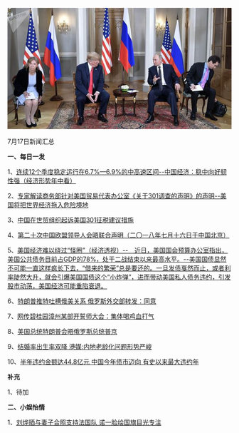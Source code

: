 ![07_01](.\07_17.jpg)

7月17日新闻汇总

**一、每日一发**

1、[连续12个季度稳定运行在6.7%—6.9%的中高速区间--中国经济：稳中向好韧性强（经济形势年中看）](http://paper.people.com.cn/rmrb/html/2018-07/17/nw.D110000renmrb_20180717_2-01.htm)

2、[专家解读商务部针对美国贸易代表办公室《关于301调查的声明》的声明--美国将把世界经济拖入危险境地](http://paper.people.com.cn/rmrb/html/2018-07/17/nw.D110000renmrb_20180717_3-02.htm)

3、[中国在世贸组织起诉美国301征税建议措施](http://paper.people.com.cn/rmrb/html/2018-07/17/nw.D110000renmrb_20180717_6-02.htm)

4、[第二十次中国欧盟领导人会晤联合声明（二〇一八年七月十六日于中国北京）](http://paper.people.com.cn/rmrb/html/2018-07/17/nw.D110000renmrb_20180717_1-03.htm)

5、[美国经济难以绕过“怪圈”（经济透视）--　近日，美国国会预算办公室指出，美国公共债务目前占GDP的78%，处于二战结束以来最高水平。--美国国债显然不可能一直这样疯长下去，“借来的繁荣”总是要还的。一旦发债戛然而止，或者利率陡然大升，就会引爆美国国债这个“小炸弹”，进而带动美国私人债务违约，引发股市动荡，美国经济可能重陷衰退。](http://paper.people.com.cn/rmrb/html/2018-07/17/nw.D110000renmrb_20180717_2-22.htm)

6、[特朗普推特吐槽俄美关系 俄罗斯外交部转发：同意](http://news.163.com/18/0717/01/DMSNN6T00001875O.html)

7、[网传碧桂园漳州某部开誓师大会：集体喝鸡血打气](http://news.163.com/18/0716/22/DMSAL8FV0001875P.html)

8、[美国总统特朗普会晤俄罗斯总统普京](http://news.163.com/photoview/00AO0001/2294996.html#p=DMS1PMG400AO0001NOS)

9、[结婚率出生率双降 港媒:内地老龄化问题形势严峻](http://news.163.com/18/0717/00/DMSK2FQ500018AOQ.html)

10、[半年违约金额达44.8亿元 中国今年债市迈向 有史以来最大违约年](http://www.zaobao.com/finance/china/story20180717-875795)



**补充**

1、待加



**二、小娱怡情**

1、[刘烨晒与妻子合照支持法国队 诺一脸绘国旗目光专注](http://tv.67.com/dsph/2018/07/16/923851.html)